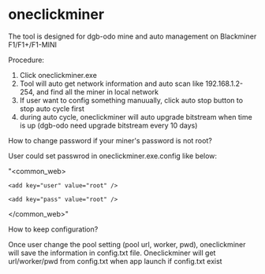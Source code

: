 # oneclickminer
The tool is designed for dgb-odo mine and auto management on Blackminer F1/F1+/F1-MINI

Procedure:
1. Click oneclickminer.exe
2. Tool will auto get network information and auto scan like 192.168.1.2-254, and find all the miner in local network
3. If user want to config something manuually, click auto stop button to stop auto cycle first
4. during auto cycle, oneclickminer will auto upgrade bitstream when time is up (dgb-odo need upgrade bitstream every 10 days)

How to change password if your miner's password is not root?

User could set passwrod in oneclickminer.exe.config like below:

  "<common_web>
  
    <add key="user" value="root" />
    
    <add key="pass" value="root" />
    
  </common_web>"
  
How to keep configuration?

Once user change the pool setting (pool url, worker, pwd), oneclickminer will save the information in config.txt file.
Oneclickminer will get url/worker/pwd from config.txt when app launch if config.txt exist

